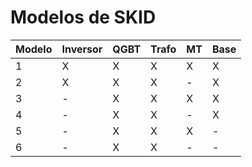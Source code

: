 # Modelos de SKID

| Modelo | Inversor | QGBT | Trafo | MT | Base |
| ------ | -------- | ---- | ----- | -- | ---- |
| 1 | X | X | X | X | X |
| 2 | X | X | X | - | X |
| 3 | - | X | X | X | X |
| 4 | - | X | X | - | X |
| 5 | - | X | X | X | - |
| 6 | - | X | X | - | - |
